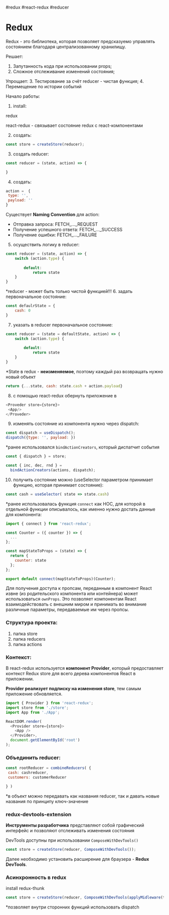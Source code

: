 #redux #react-redux #reducer 
# Redux

Redux - это библиотека, которая позволяет предсказуемо управлять состоянием благодаря централизованному хранилищу.

Решает:
1. Запутанность кода при использовании props;
2. Сложное отслеживание изменений состояния;

Упрощает:
3. Тестирование за счёт reducer - чистая функция;
4. Перемещение по истории событий

Начало работы: 
1. install:

redux

react-redux - связывает состояние redux с react-компонентами

2. создать:
```js
const store = createStore(reducer);
```
3. создать reducer:
```js
const reducer = (state, action) => {

}
```

4. создать:
```js
action =  {
 type: '',
 payload: ''
}
```
Существует **Naming Convention** для action:

- Отправка запроса: FETCH_..._REQUEST
- Получение успешного ответа: FETCH_..._SUCCESS
- Получение ошибки: FETCH_..._FAILURE


5. осуществить логику в reducer:
```js
const reducer = (state, action) => {
    switch (action.type) {
        
        default: 
            return state
    }
}
```
*reducer - может быть только чистой функцией!!!
6. задать первоначальное состояние:
```js
const defaulrState = {
    cash: 0
}
```
7. указать в reducer первоначальное состояние:
```js
const reducer = (state = defaultState, action) => {
    switch (action.type) {
        
        default: 
            return state
    }
}
```

*State в redux - **неизменяемое**, поэтому каждый раз возвращать нужно новый объект

```js
return {...state, cash: state.cash + action.payload}
```

8. с помощью react-redux обернуть приложение в <Proveder>
```js
<Proveder store={store}>
 <App/>
</Proveder>
```
9. изменять состояние из компонента нужно через dispatch:
```js
const dispatch = useDispatch(); 
dispatch({type: '', payload: })
```
*ранее использовался `bindActionCreators`, который диспатчит события
```js
const { dispatch } = store;

const { inc, dec, rnd } =
  bindActionCreators(actions, dispatch);
```
10. получить состояние можно (useSelector параметром принимает функцию, которая принимает состояние):
```js
const cash = useSelector( state => state.cash)
```
*ранее использовалась функция `connect` как HOC, для которой в отдельной функции описывалось, как именно нужно достать данные для компонента: 
```js
import { connect } from 'react-redux';

const Counter = ({ counter }) => {
  ...
};

const mapStateToProps = (state) => {
  return {
    counter: state
  };
};

export default connect(mapStateToProps)(Counter);
```

Для получения доступа к пропсам, переданным в компонент React извне (из родительского компонента или контейнера) может использоваться `ownProps`. 
Это позволяет компонентам React взаимодействовать с внешним миром и принимать во внимание различные параметры, передаваемые им через пропсы.
### Структура проекта:
1. папка store 
2. папка reducers
3. папка actions

### Контекст:
В react-redux используется **компонент Provider**, который предоставляет контекст Redux store для всего дерева компонентов React в приложении. 

**Provider реализует подписку на изменения store**, тем самым приложение обновляется.
```js
import { Provider } from 'react-redux';
import store from './store'; 
import App from './App'; 

ReactDOM.render(
  <Provider store={store}>
    <App />
  </Provider>,
  document.getElementById('root')
);
```
### Объединить reducer: 
```js
const rootReducer = combineReducers( {
 cash: cashreducer,
 customers: customerReducer

} )
```
*в объект можно передавать как названия reducer, так и давать новые названия по принципу ключ-значение

### redux-devtools-extension

**Инструменты разработчика** представляют собой графический интерфейс и позволяют отслеживать изменения состояния

DevTools доступны при использовании `ComposeWithDevTools()`
```js
const store = createStore(reducer, ComposeWithDevTools());
```
Далее необходимо установить расширение для браузера - **Redux DevTools**.

### Асинхронность в redux
install redux-thunk
```js
const store = createStore(reducer, ComposeWithDevTools(applyMidleware(thunk)));
```
*позволяет внутри сторонних функций использовать dispatch

